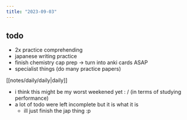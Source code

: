 ```yaml
---
title: "2023-09-03"
---
```


## todo
- 2x practice comprehending
- japanese writing practice
- finish chemistry cap prep -> turn into anki cards ASAP
- specialist things (do many practice papers)

[[notes/daily/daily|daily]]

- i think this might be my worst weekened yet : / (in terms of studying performance)
- a lot of todo were left incomplete but it is what it is
	- ill just finish the jap thing :p